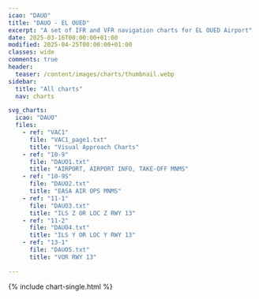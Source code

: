 ```yaml
---
icao: "DAUO"
title: "DAUO - EL OUED"
excerpt: "A set of IFR and VFR navigation charts for EL OUED Airport"
date: 2025-03-16T00:00:00+01:00
modified: 2025-04-25T00:00:00+01:00
classes: wide
comments: true
header:
  teaser: /content/images/charts/thumbnail.webp
sidebar:
  title: "All charts"
  nav: charts

svg_charts:
  icao: "DAUO"
  files:
    - ref: "VAC1"
      file: "VAC1_page1.txt"
      title: "Visual Approach Charts"
    - ref: "10-9"
      file: "DAUO1.txt"
      title: "AIRPORT, AIRPORT INFO, TAKE-OFF MNMS"
    - ref: "10-9S"
      file: "DAUO2.txt"
      title: "EASA AIR OPS MNMS"
    - ref: "11-1"
      file: "DAUO3.txt"
      title: "ILS Z OR LOC Z RWY 13"
    - ref: "11-2"
      file: "DAUO4.txt"
      title: "ILS Y OR LOC Y RWY 13"
    - ref: "13-1"
      file: "DAUO5.txt"
      title: "VOR RWY 13"

---
```


{% include chart-single.html %}